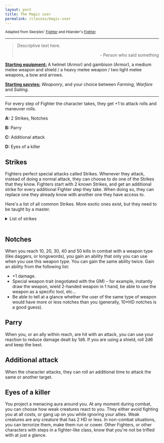 ```yaml
---
layout: post
title: The Magic user
permalink: /classes/magic-user
---
```

<small>Adapted from Skerples' [Fighter](https://coinsandscrolls.blogspot.com/2017/06/osr-class-fighters.html) and Hilander's [Fighter](https://shadowandfae.blogspot.com/2022/03/the-fighter-secrets-of-blade.html).</small>

***

>Descriptive text here.
>
><p style="text-align: right">- Person who said something</p>

<b><u>Starting equipment:</u></b> A helmet (Armor) and gambison (Armor), a medium melee weapon and shield / a heavy melee weapon / two light melee weapons, a bow and arrows.

<b><u>Starting savvies:</u></b> <i>Weaponry</i>, and your choice between <i>Farming</i>, <i>Warfare</i> and <i>Sailing</i>.

***

For every step of Fighter the character takes, they get +1 to attack rolls and maneuver rolls.

<b>A:</b> 2 Strikes, Notches

<b>B:</b> Parry

<b>C:</b> Additional attack

<b>D:</b> Eyes of a killer

## Strikes
Fighters perfect special attacks called Strikes. Whenever they attack, instead of doing a normal attack, they can choose to do one of the Strikes that they know. Fighters start with 2 known Strikes, and get an additional strike for every additional Fighter step they take. When doing so, they can replace one they already know with another one they have access to.

Here's a list of all common Strikes. More exotic ones exist, but they need to be taught by a master.
<details markdown="1">
<summary>List of strikes</summary>
*  <b>Charging strike:</b> If you moved at least a few steps during your turn, make an attack against 1 target with a melee weapon. On a hit, the target is also shoved back.
*  <b>Cleaving strike:</b> Make an attack with a melee weapon with 1 bane. On a successful hit, you automatically deal your damage to up to two other targets in range.
*  <b>Defensive strike:</b> Make an attack with 1 bane. Whether you hit or not, the target has 1 bane against all attacks aimed at you for the following round.
*  <b>Disarming strike:</b> Make an attack with 1 bane. On a successful hit, you deal half damage to your target, and they drop their currently wielded weapon (or one of them, if they have two).
*  <b>Lunging strike:</b> Make an attack with a melee weapon with 1 bane. You can reach farther than usual with this attack.
*  <b>Piercing strike:</b> Make an attack with 1 bane. On a successful hit, ignore the target’s armor score.
*  <b>Pinning strike:</b> Make an attack with 1 bane with a weapon capable of piercing. On a successful hit, deal half damage. The target can’t move until it takes an action to remove the weapon. If the weapon is a melee weapon, you can’t attack with it either until it’s pulled out.
*  <b>Powerful strike:</b> Make an attack with 1 bane with a melee weapon. On a successful hit, roll twice the damage dice.
*  <b>Precise strike:</b> Forego your movement. Doing so, roll damage automatically – no need for an attack roll.
*  <b>Shield strike:</b> Make an attack with 1 bane with a shield. On a successful hit, deal 1d6 damage, and all attacks against that target have a boon, until at least one attack hits.
*  <b>Sundering strike:</b> Make an attack with 1 bane. On a successful hit, you deal no damage to the target, but you either reduce the armor score of your target by the number of damage dice your weapon has, or you impose a bane on the target’s attack rolls using this weapon. If another object is targeted, the GM determines the effects accordingly. This can stack, and lasts until the next time they tend to their equipment (generally after a short rest).
*  <b>Switch-up strike:</b> Switch places with a nearby ally, then attack.
</details>
<br>

## Notches
When you reach 10, 20, 30, 40 and 50 kills in combat with a weapon type (like daggers, or longswords), you gain an ability that only you can use when you use this weapon type.
You can gain the same ability twice. Gain an ability from the following list:
*  +1 damage.
*  Special weapon trait (negotiated with the GM) – for example, instantly draw the weapon, wield 2-handed weapon in 1 hand, be able to use the weapon as a specific tool, etc…
*  Be able to tell at a glance whether the user of the same type of weapon would have more or less notches than you (generally, 10*HD notches is a good guess).

## Parry
When you, or an ally within reach, are hit with an attack, you can use your reaction to reduce damage dealt by 1d6. If you are using a shield, roll 2d6 and keep the best.

## Additional attack
When the character attacks, they can roll an additional time to attack the same or another target.

## Eyes of a killer
You project a menacing aura around you. At any moment during combat, you can choose how weak creatures react to you. They either avoid fighting you at all costs, or gang up on you while ignoring your allies. Weak creatures are any creature that has 2 HD or less. In non-combat situations, you can terrorize them, make them run or cower. Other Fighters, or other characters with steps in a fighter-like class, know that you're not be trifled with at just a glance.

